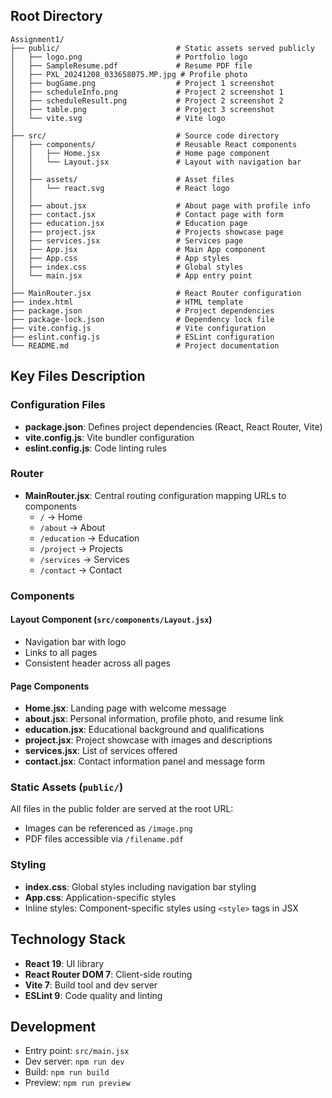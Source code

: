 

## Root Directory

```
Assignment1/
├── public/                          # Static assets served publicly
│   ├── logo.png                     # Portfolio logo
│   ├── SampleResume.pdf             # Resume PDF file
│   ├── PXL_20241208_033658075.MP.jpg # Profile photo
│   ├── bugGame.png                  # Project 1 screenshot
│   ├── scheduleInfo.png             # Project 2 screenshot 1
│   ├── scheduleResult.png           # Project 2 screenshot 2
│   ├── table.png                    # Project 3 screenshot
│   └── vite.svg                     # Vite logo
│
├── src/                             # Source code directory
│   ├── components/                  # Reusable React components
│   │   ├── Home.jsx                 # Home page component
│   │   └── Layout.jsx               # Layout with navigation bar
│   │
│   ├── assets/                      # Asset files
│   │   └── react.svg                # React logo
│   │
│   ├── about.jsx                    # About page with profile info
│   ├── contact.jsx                  # Contact page with form
│   ├── education.jsx                # Education page
│   ├── project.jsx                  # Projects showcase page
│   ├── services.jsx                 # Services page
│   ├── App.jsx                      # Main App component
│   ├── App.css                      # App styles
│   ├── index.css                    # Global styles
│   └── main.jsx                     # App entry point
│
├── MainRouter.jsx                   # React Router configuration
├── index.html                       # HTML template
├── package.json                     # Project dependencies
├── package-lock.json                # Dependency lock file
├── vite.config.js                   # Vite configuration
├── eslint.config.js                 # ESLint configuration
└── README.md                        # Project documentation
```

## Key Files Description

### Configuration Files
- **package.json**: Defines project dependencies (React, React Router, Vite)
- **vite.config.js**: Vite bundler configuration
- **eslint.config.js**: Code linting rules

### Router
- **MainRouter.jsx**: Central routing configuration mapping URLs to components
  - `/` → Home
  - `/about` → About
  - `/education` → Education
  - `/project` → Projects
  - `/services` → Services
  - `/contact` → Contact

### Components

#### Layout Component (`src/components/Layout.jsx`)
- Navigation bar with logo
- Links to all pages
- Consistent header across all pages

#### Page Components
- **Home.jsx**: Landing page with welcome message
- **about.jsx**: Personal information, profile photo, and resume link
- **education.jsx**: Educational background and qualifications
- **project.jsx**: Project showcase with images and descriptions
- **services.jsx**: List of services offered
- **contact.jsx**: Contact information panel and message form

### Static Assets (`public/`)
All files in the public folder are served at the root URL:
- Images can be referenced as `/image.png`
- PDF files accessible via `/filename.pdf`

### Styling
- **index.css**: Global styles including navigation bar styling
- **App.css**: Application-specific styles
- Inline styles: Component-specific styles using `<style>` tags in JSX

## Technology Stack

- **React 19**: UI library
- **React Router DOM 7**: Client-side routing
- **Vite 7**: Build tool and dev server
- **ESLint 9**: Code quality and linting

## Development

- Entry point: `src/main.jsx`
- Dev server: `npm run dev`
- Build: `npm run build`
- Preview: `npm run preview`
